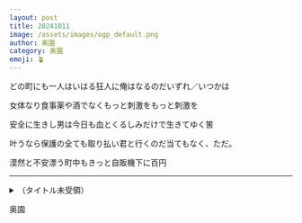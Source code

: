 ```yaml
---
layout: post
title: 20241011
image: /assets/images/ogp_default.png
author: 奥園
category: 奥園
emoji: 🪴
---
```


<div class="tanka-area"><div class="tanka">
<p>どの町にも一人はいはる狂人に俺はなるのだいずれ／いつかは</p>

<p>女体なり食事薬や酒でなくもっと刺激をもっと刺激を</p>

<p>安全に生きし男は今日も血とくるしみだけで生きてゆく筈</p>

<p>叶うなら保護の全ても取り払い君と行くのだ当てもなく、ただ。</p>

<p>漠然と不安漂う町中もきっと自販機下に百円</p>

</div></div>

---

<details><summary>（タイトル未受領）</summary>
どの町にも一人はいはる狂人に俺はなるのだいずれ/いつかは<br/>
女体なり食事薬や酒でなくもっと刺激をもっと刺激を<br/>
安全に生きし男は今日も血とくるしみだけで生きてゆく筈<br/>
叶うなら保護の全ても取り払い君と行くのだ当てもなく、ただ。<br/>
漠然と不安漂う町中もきっと自販機下に百円<br/>
<br/>

</details>

奥園
